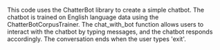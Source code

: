 This code uses the ChatterBot library to create a simple chatbot. The chatbot is trained on English language data using the ChatterBotCorpusTrainer. The chat_with_bot function allows users to interact with the chatbot by typing messages, and the chatbot responds accordingly. The conversation ends when the user types 'exit'.
